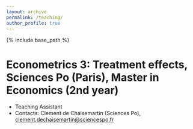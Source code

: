 ```yaml
---
layout: archive
permalink: /teaching/
author_profile: true
---
```


{% include base_path %}

Econometrics 3: Treatment effects, Sciences Po (Paris), Master in Economics (2nd year)
======
* Teaching Assistant
* Contacts: Clement de Chaisemartin (Sciences Po), clement.dechaisemartin@sciencespo.fr
